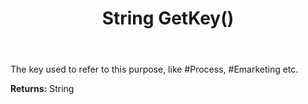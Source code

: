 ﻿---
uid: crmscript_ref_NSConsentPurpose_GetKey
title: String GetKey()
intellisense: NSConsentPurpose.GetKey
keywords: NSConsentPurpose, GetKey
so.topic: reference
---

The key used to refer to this purpose, like #Process, #Emarketing etc.

**Returns:** String



